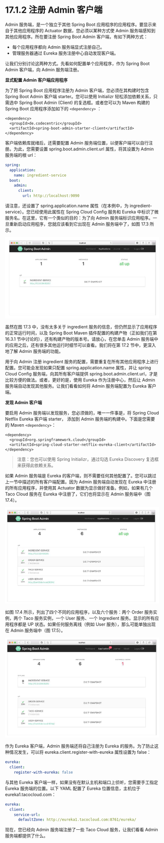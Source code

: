 # 17.1.2 注册 Admin 客户端

Admin 服务端，是一个独立于其他 Spring Boot 应用程序的应用程序。要显示来自于其他应用程序的 Actuator 数据，您必须以某种方式使 Admin 服务端感知到其他应用程序。所在要注册 Spring Boot Admin 客户端，有如下两种方式：

* 每个应用程序都向 Admin 服务端显式注册自己。
* 管理服务器通过 Eureka 服务注册中心自动发现客户端。

让我们分别讨论这两种方式。先看如何配置单个应用程序，作为 Spring Boot Admin 客户端，向 Admin 服务端注册。

**显式配置 Admin 客户端应用程序**

为了把 Spring Boot 应用程序注册为 Admin 客户端，您必须在其构建时包含 Spring Boot Admin 客户端 starter。您可以使用 Initializr 轻松添加依赖关系，只需选中 Spring Boot Admin \(Client\) 的复选框。或者您可以为 Maven 构建的 Spring Boot 应用程序添加如下的 `<dependency>` ：

```markup
<dependency>
  <groupId>de.codecentric</groupId>
  <artifactId>spring-boot-admin-starter-client</artifactId>
</dependency>
```

客户端依赖库就绪后，还需要配置 Admin 服务端位置，以便客户端可以自行注册。为此，您需要设置 spring.boot.admin.client.url 属性，将其设置为 Admin 服务端的根 url：

```yaml
spring:
  application:
    name: ingredient-service
  boot:
    admin:
      client:
        url: http://localhost:9090
```

请注意，还设置了 spring.application.name 属性（在本例中，为 ingredient-service）。您已经使用此属性在 Spring Cloud Config 服务和 Eureka 中标识了微服务名。在这里，它有一个类似的目的：为了向 Admin 服务端标识应用程序。一旦重新启动应用程序，您就应该看到它出现在 Admin 服务端中了，如图 17.3 所示。

![&#x56FE;17.3 Spring Boot Admin UI &#x663E;&#x793A;&#x4E86;&#x4E00;&#x4E2A;&#x6CE8;&#x518C;&#x7684;&#x5E94;&#x7528;&#x7A0B;&#x5E8F;&#x3002;](../../.gitbook/assets/17.3.png)

虽然在图 17.3 中，没有太多关于 ingredient 服务的信息，但仍然显示了应用程序的正常运行时间，以及 Spring Boot Maven 插件配置的构建产物（正如我们在第 16.3.1 节中讨论的），还有构建产物的版本号。请放心，在您单击 Admin 服务端中的应用之后，还有很多其他运行时细节可以查看。我们将在第 17.2 节中，更深入地了解 Admin 服务端的功能。

用于向 Admin 注册 ingredient 服务的配置，需要重复在所有其他应用程序上进行配置。您可能会发现如果只配置 spring.application.name 属性，并让 spring Cloud Config 服务端，向其所有客户端提供 spring.boot.admin.client.url，才是比较方便的做法。或者，更好的是，使用 Eureka 作为注册中心，然后让 Admin 服务端自动发现其他服务。让我们看看如何将 Admin 服务端配置为 Eureka 客户端。

**发现 Admin 客户端**

要启用 Admin 服务端以发现服务，您必须做的，唯一一件事是，将 Spring Cloud Netflix Eureka 客户端 starter， 添加到 Admin 服务端的构建中。下面是您需要的 Maven `<dependency>`：

```markup
<dependency>
  <groupId>org.springframework.cloud</groupId>
  <artifactId>spring-cloud-starter-netflix-eureka-client</artifactId>
</dependency>
```

> 注意：您也可以使用 Spring Initializr，通过勾选 Eureka Discovery 复选框来获得此依赖关系。

如果 Admin 服务端是 Eureka 的客户端，则不需要任何其他配置了。您可以跳过上一节中描述的所有客户端配置。因为 Admin 服务端自动发现在 Eureka 中注册的所有应用程序，并使用其 Actuator 数据为显示做好准备。例如，如果有几个 Taco Cloud 服务在 Eureka 中注册了，它们也将显示在 Admin 服务端中（图 17.4）。

![&#x56FE;17.4 Spring Boot Admin UI &#x53EF;&#x4EE5;&#x663E;&#x793A;&#x5B83;&#x5728; Eureka &#x4E2D;&#x53D1;&#x73B0;&#x7684;&#x6240;&#x6709;&#x670D;&#x52A1;&#x3002;](../../.gitbook/assets/17.4.png)

如图 17.4 所示，列出了四个不同的应用程序，以及六个服务：两个 Order 服务实例，两个 Taco 服务实例，一个 User 服务、一个 Ingredient 服务。显示的所有应用程序都是 UP 状态。如果任何服务离线（例如 User 服务），那么可能单独出现在 Admin 服务端中（图 17.5）。

![&#x56FE;17.5 Spring Boot Admin UI &#x5206;&#x522B;&#x663E;&#x793A;&#x4E86;&#x79BB;&#x7EBF;&#x670D;&#x52A1;&#x548C;&#x5728;&#x7EBF;&#x670D;&#x52A1;&#x3002;](../../.gitbook/assets/17.5.png)

作为 Eureka 客户端，Admin 服务端还将自己注册为 Eureka 的服务。为了防止这种情况发生，可以将 eureka.client.register-with-eureka 属性设置为 false：

```yaml
eureka:
  client:
    register-with-eureka: false
```

与其他 Eureka 客户端一样，如果没有在默认主机和端口上侦听，您需要手工指定 Eureka 服务端的位置。以下 YAML 配置了 Eureka 位置信息，主机位于 eureka1.tacocloud.com：

```yaml
eureka:
  client:
    service-url:
      defaultZone: http://eureka1.tacocloud.com:8761/eureka/
```

现在，您已经向 Admin 服务端注册了一些 Taco Cloud 服务，让我们看看 Admin 服务端都提供了什么。

